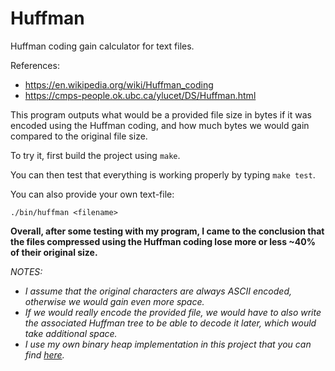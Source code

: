 # Huffman
Huffman coding gain calculator for text files.

References:
- https://en.wikipedia.org/wiki/Huffman_coding
- https://cmps-people.ok.ubc.ca/ylucet/DS/Huffman.html

This program outputs what would be a provided file size in bytes if it was encoded using the Huffman coding, and how much bytes we would gain compared to the original file size.

To try it, first build the project using `make`.

You can then test that everything is working properly by typing `make test`.

You can also provide your own text-file:
```
./bin/huffman <filename>
```

**Overall, after some testing with my program, I came to the conclusion that the files compressed using the Huffman coding lose more or less ~40% of their original size.**

*NOTES:*
 - *I assume that the original characters are always ASCII encoded, otherwise we would gain even more space.*
 - *If we would really encode the provided file, we would have to also write the associated Huffman tree to be able to decode it later, which would take additional space.*
 - *I use my own binary heap implementation in this project that you can find [here](https://github.com/mrochk/binary-heap).*
